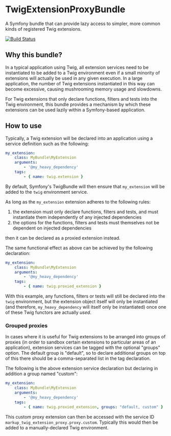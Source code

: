 # TwigExtensionProxyBundle
A Symfony bundle that can provide lazy access to simpler, more common kinds of registered Twig extensions.

[![Build Status](https://api.travis-ci.org/usemarkup/TwigExtensionProxyBundle.png?branch=master)](http://travis-ci.org/usemarkup/TwigExtensionProxyBundle)

## Why this bundle?

In a typical application using Twig, all extension services need to be instantiated to be added to a Twig environment even if a small minority of extensions will actually be used in any given execution. In a large application, the number of Twig extensions instantiated in this way can become excessive, causing mushrooming memory usage and slowdowns.

For Twig extensions that only declare functions, filters and tests into the Twig environment, this bundle provides a mechanism by which these extensions can be used lazily within a Symfony-based application.

## How to use

Typically, a Twig extension will be declared into an application using a service definition such as the following:

```yaml
my_extension:
    class: MyBundle\MyExtension
    arguments:
        - '@my_heavy_dependency'
    tags:
        - { name: twig.extension }
```

By default, Symfony's TwigBundle will then ensure that `my_extension` will be added to the `twig` environment service.

As long as the `my_extension` extension adheres to the following rules:

1. the extension must only declare functions, filters and tests, and must instantiate them independently of any injected dependencies
2. the options for the functions, filters and tests must themselves not be dependent on injected dependencies

then it can be declared as a proxied extension instead.

The same functional effect as above can be achieved by the following declaration:

```yaml
my_extension:
    class: MyBundle\MyExtension
    arguments:
        - '@my_heavy_dependency'
    tags:
        - { name: twig.proxied_extension }
```

With this example, any functions, filters or tests will still be declared into the `twig` environment, but the extension object itself will only be instantiated (and therefore, `my_heavy_dependency` will itself only be instantiated) once one of these Twig functors are actually _used_.

### Grouped proxies

In cases where it is useful for Twig extensions to be arranged into groups of proxies (in order to sandbox certain extensions to particular areas of an application), extension services can be tagged with the optional "groups" option. The default group is "default", so to declare additional groups on top of this there should be a comma-separated list in the tag declaration.

The following is the above extension service declaration but declaring in addition a group named "custom":

```yaml
my_extension:
    class: MyBundle\MyExtension
    arguments:
        - '@my_heavy_dependency'
    tags:
        - { name: twig.proxied_extension, groups: "default, custom" }
```

This custom proxy extension can then be accessed with the service ID `markup_twig_extension_proxy.proxy.custom`. Typically this would then be added to a manually-declared Twig environment.
